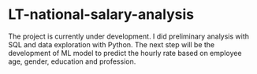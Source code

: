 # LT-national-salary-analysis
The project is currently under development. I did preliminary analysis with SQL and data exploration with Python. The next step will be the development of ML model to predict the hourly rate based on employee age, gender, education and profession. 

